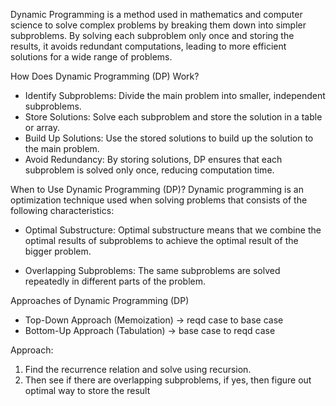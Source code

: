 Dynamic Programming is a method used in mathematics and computer science to solve complex problems by breaking them down into simpler subproblems. By solving each subproblem only once and storing the results, it avoids redundant computations, leading to more efficient solutions for a wide range of problems.

How Does Dynamic Programming (DP) Work?
- Identify Subproblems: Divide the main problem into smaller, independent subproblems.
- Store Solutions: Solve each subproblem and store the solution in a table or array.
- Build Up Solutions: Use the stored solutions to build up the solution to the main problem.
- Avoid Redundancy: By storing solutions, DP ensures that each subproblem is solved only once, reducing computation time.

When to Use Dynamic Programming (DP)?
Dynamic programming is an optimization technique used when solving problems that consists of the following characteristics:

- Optimal Substructure: Optimal substructure means that we combine the optimal results of subproblems to achieve the optimal result of the bigger problem.

- Overlapping Subproblems: The same subproblems are solved repeatedly in different parts of the problem.

Approaches of Dynamic Programming (DP)

- Top-Down Approach (Memoization) -> reqd case to base case
- Bottom-Up Approach (Tabulation) -> base case to reqd case


Approach:
1) Find the recurrence relation and solve using recursion.
2) Then see if there are overlapping subproblems, if yes, then figure out optimal way to store the result
